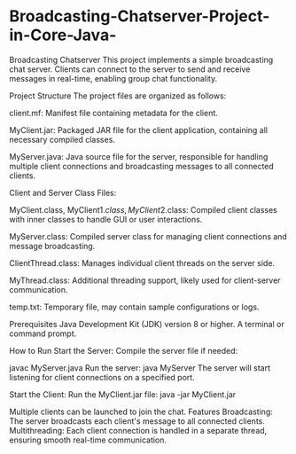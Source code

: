 # Broadcasting-Chatserver-Project-in-Core-Java-

Broadcasting Chatserver
This project implements a simple broadcasting chat server. Clients can connect to the server to send and receive messages in real-time, enabling group chat functionality.

Project Structure
The project files are organized as follows:

client.mf: Manifest file containing metadata for the client.

MyClient.jar: Packaged JAR file for the client application, containing all necessary compiled classes.

MyServer.java: Java source file for the server, responsible for handling multiple client connections and broadcasting messages to all connected clients.

Client and Server Class Files:

MyClient.class, MyClient$1.class, MyClient$2.class: Compiled client classes with inner classes to handle GUI or user interactions.

MyServer.class: Compiled server class for managing client connections and message broadcasting.

ClientThread.class: Manages individual client threads on the server side.

MyThread.class: Additional threading support, likely used for client-server communication.

temp.txt: Temporary file, may contain sample configurations or logs.

Prerequisites
Java Development Kit (JDK) version 8 or higher.
A terminal or command prompt.

How to Run
Start the Server:
Compile the server file if needed:

javac MyServer.java
Run the server:
java MyServer
The server will start listening for client connections on a specified port.

Start the Client:
Run the MyClient.jar file:
java -jar MyClient.jar

Multiple clients can be launched to join the chat.
Features
Broadcasting: The server broadcasts each client's message to all connected clients.
Multithreading: Each client connection is handled in a separate thread, ensuring smooth real-time communication.

